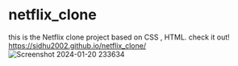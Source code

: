 # netflix_clone
this is the Netflix clone project based on CSS , HTML. 
check it out!  https://sidhu2002.github.io/netflix_clone/
![Screenshot 2024-01-20 233634](https://github.com/sidhu2002/netflix_clone/assets/105924652/baad369f-5e22-4035-9767-a0890e3b1150)
